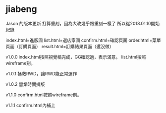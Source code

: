 # jiabeng

Jason 的版本更新
打算重刻，因為大改幾乎跟重刻一樣了
所以從2018.01.10開始紀錄

index.html=進版圖
list.html=選店家圖
confirm.html=確認頁面
order.html=菜單頁面（訂購頁面）
result.html=訂購結果頁面（還沒做）

v1.0.0
index.html按照視覺稿完成，GG確認過，表示滿意。
list.html按照wireframe刻。

v1.0.1 
拯救RWD，讓RWD能正常運作

v1.0.2
營業時間排版

v1.1.0
confirm.html按照wireframe刻。

v1.1.1
confirm.html內補上 <script>

2018.01.10

v1.2.0
result.html按照wireframe刻。
金額那個選項再確認

v1.2.1
修改與bootstrap衝到的class name命名

2018.01.15

-----------------

切版的使用說明書  by Jason

切版使用到的架構
1.bootstrap 4.0.0-beta.2（以下簡稱BS4）
2.導入fa awesome（放大鏡、分享）

BS4使用的功能
1.大量使用flex
2.list.html使用了grid system
3.<992px使用的放大鏡縮放搜尋列可以參考BS4「導覽列 (Navbar)」最下方的「外部內容」，其中<div class="collapse">...</div>需要獨立出來才會向下延伸，不然原本是向上延伸
4.了解BS4的斷點使用
5.使用text-center

其他輔助工具
prepros-寫SCSS

翻轉卡片功能使用了
transform：rotateY(180deg)
<!-- Y軸翻轉180deg -->
perspective: 1000;
<!-- 透視距離，即你與螢幕的距離 -->
transform-style：preserve-3d;
<!-- 使transform為3D -->
backface-visibility: hidden;
<!-- 翻到背面的元素不可視 -->
這部分需要去了解，才有辦法做出